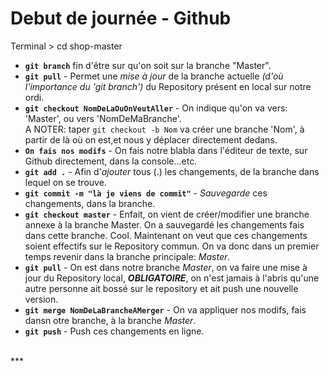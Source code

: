 # Debut de journée - Github

Terminal > cd shop-master <br/>
* **`git branch`** fin d'être sur qu'on soit sur la branche "Master".<br/>
* **`git pull`** - Permet une *mise à jour* de la branche actuelle *(d'où l'importance du 'git branch')* du Repository présent en local sur notre ordi.<br/>
* **`git checkout NomDeLaOuOnVeutAller`** - On indique qu'on va vers: 'Master', ou vers 'NomDeMaBranche'. <br/>
A NOTER: taper `git checkout -b Nom` va créer une branche 'Nom', à partir de là où on est,et nous y déplacer directement dedans.<br/>
* **`On fais nos modifs`** - On fais notre blabla dans l'éditeur de texte, sur Github directement, dans la console...etc.<br/>
* **`git add .`** - Afin d'*ajouter* tous (.) les changements, de la branche dans lequel on se trouve.<br/>
* **`git commit -m "là je viens de commit"`** - *Sauvegarde* ces changements, dans la branche.<br/>
* **`git checkout master`** - Enfait, on vient de créer/modifier une branche annexe à la branche Master. On a sauvegardé les changements fais dans cette branche. Cool. Maintenant on veut que ces changements soient effectifs sur le Repository commun. On va donc dans un premier temps revenir dans la branche principale: *Master*.<br/>
* **`git pull`** - On est dans notre branche *Master*, on va faire une mise à jour du Repository local, _**OBLIGATOIRE**_, on n'est jamais à l'abris qu'une autre personne ait bossé sur le repository et ait push une nouvelle version.<br/>
* **`git merge NomDeLaBrancheAMerger`** - On va appliquer nos modifs, fais dansn otre branche, à la branche *Master*.<br/>
* **`git push`** - Push ces changements en ligne.<br/>
<br/>
***




